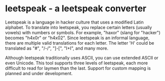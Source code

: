 # leetspeak - a leetspeak converter
Leetspeak is a language in hacker culture that uses a modified Latin alphabet. To
translate into leetspeak, you replace certain letters (usually vowels) with numbers
or symbols. For example, "haxor" (slang for "hacker") becomes "h4x0r" or "h4x02". Since
leetspeak is an informal language, there are multiple valid translations for each letter.
The letter 'H' could be translated as "#", "/-/", "]-[", "I+I", and many more.

Although leetspeak traditionally uses ASCII, you can use extended ASCII or even Unicode. 
This tool supports three levels of leetspeak, each more difficult to read for laymen than 
the last. Support for custom mapping is planned and under development.
